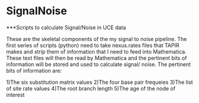 # SignalNoise
***Scripts to calculate Signal/Noise in UCE data


These are the skeletal components of the my signal to noise pipeline. The first series of scripts (python) need to take nexus.rates files that TAPIR makes and strip them of information that I need to feed into Mathematica. These text files will then be read by Mathematica and the pertinent bits of information will be stored and used to calculate signal/ noise. The pertinent bits of information are:

1)The six substitution matrix values
2)The four base pair frequeies
3)The list of site rate values
4)The root branch length
5)The age of the node of interest
